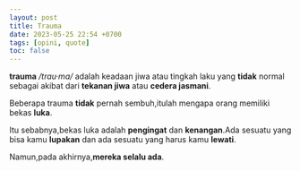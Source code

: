 ```yaml
---
layout: post
title: Trauma
date: 2023-05-25 22:54 +0700
tags: [opini, quote]
toc: false
---
```


**trauma** */trau·ma/* adalah keadaan jiwa atau tingkah laku yang **tidak** normal sebagai akibat dari **tekanan jiwa** atau **cedera jasmani**.

Beberapa trauma **tidak** pernah sembuh,itulah mengapa orang memiliki bekas **luka**. 

Itu sebabnya,bekas luka adalah **pengingat** dan **kenangan**.Ada sesuatu yang bisa kamu **lupakan** dan ada sesuatu yang harus kamu **lewati**.

Namun,pada akhirnya,**mereka selalu ada**.